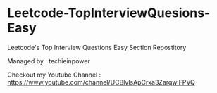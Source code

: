 # Leetcode-TopInterviewQuesions-Easy
Leetcode's Top Interview Questions Easy Section Repostitory

Managed by : techieinpower

Checkout my Youtube Channel : https://www.youtube.com/channel/UCBlvlsApCrxa3ZarqwiFPVQ
